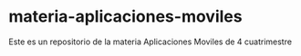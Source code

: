 # materia-aplicaciones-moviles
<p>Este es un repositorio de la materia Aplicaciones Moviles de 4 cuatrimestre</p>
